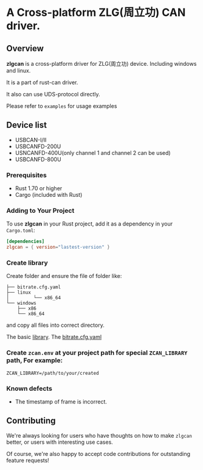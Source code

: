 # A Cross-platform ZLG(周立功) CAN driver.

## Overview
 **zlgcan** is a cross-platform driver for ZLG(周立功) device. Including windows and linux. 
 
 It is a part of rust-can driver.

 It also can use UDS-protocol directly.

 Please refer to `examples` for usage examples

## Device list
 * USBCAN-I/II
 * USBCANFD-200U
 * USNCANFD-400U(only channel 1 and channel 2 can be used)
 * USBCANFD-800U

### Prerequisites
 - Rust 1.70 or higher
 - Cargo (included with Rust)

### Adding to Your Project

To use **zlgcan** in your Rust project, add it as a dependency in your `Cargo.toml`:

```toml
[dependencies]
zlgcan = { version="lastest-version" }
```

### Create library

Create folder and ensure the file of folder like:
```shell
├── bitrate.cfg.yaml
├── linux
│         └── x86_64
└── windows
    ├── x86
    └── x86_64
```
and copy all files into correct directory.

The basic [library](https://github.com/zhuyu4839/zlgcan-driver-rs/tree/master/zlgcan-driver/library).
The [bitrate.cfg.yaml](https://github.com/zhuyu4839/zlgcan-driver-rs/blob/master/zlgcan-driver/bitrate.cfg.yaml)

### Create `zcan.env` at your project path for special `ZCAN_LIBRARY` path, For example:
```shell
ZCAN_LIBRARY=/path/to/your/created
```

### Known defects
 * The timestamp of frame is incorrect.

## Contributing

We're always looking for users who have thoughts on how to make `zlgcan` better, or users with
interesting use cases.  

Of course, we're also happy to accept code contributions for outstanding feature requests!
